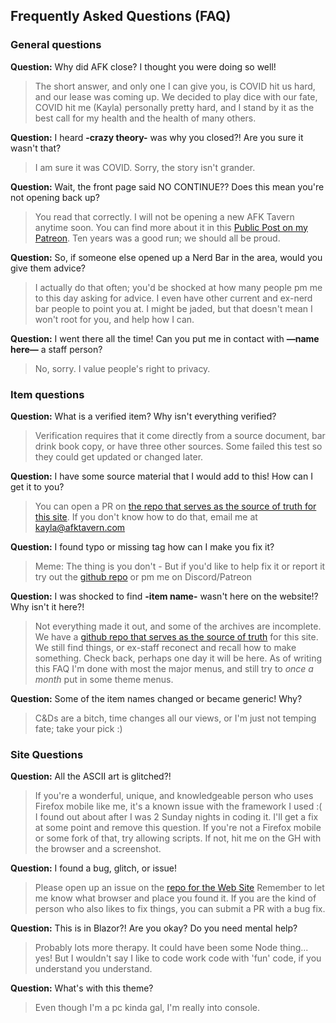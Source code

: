 ## Frequently Asked Questions (FAQ)

### General questions

**Question:** Why did AFK close? I thought you were doing so well!
> The short answer, and only one I can give you, is COVID hit us hard, and our lease was coming up. We decided to play dice with our fate, COVID hit me (Kayla) personally pretty hard, and I stand by it as the best call for my health and the health of many others. 

**Question:** I heard **-crazy theory-** was why you closed?! Are you sure it wasn't that?
> I am sure it was COVID. Sorry, the story isn't grander.

**Question:** Wait, the front page said NO CONTINUE?? Does this mean you're not opening back up?
> You read that correctly. I will not be opening a new AFK Tavern anytime soon. You can find more about it in this [Public Post on my Patreon](https://www.patreon.com/posts/76658331). Ten years was a good run; we should all be proud.

**Question:** So, if someone else opened up a Nerd Bar in the area, would you give them advice?
> I actually do that often; you'd be shocked at how many people pm me to this day asking for advice. I even have other current and ex-nerd bar people to point you at. I might be jaded, but that doesn't mean I won't root for you, and help how I can.

**Question:** I went there all the time! Can you put me in contact with **—name here—** a staff person?
> No, sorry. I value people's right to privacy.

### Item questions

**Question:** What is a verified item? Why isn't everything verified?
> Verification requires that it come directly from a source document, bar drink book copy, or have three other sources. Some failed this test so they could get updated or changed later.

**Question:** I have some source material that I would add to this! How can I get it to you?
> You can open a PR on [the repo that serves as the source of truth for this site](https://github.com/Nechja/drinkbooksource/). If you don't know how to do that, email me at kayla@afktavern.com

**Question:** I found typo or missing tag how can I make you fix it?
> Meme: The thing is you don't - But if you'd like to help fix it or report it try out the [github repo](https://github.com/Nechja/drinkbooksource/) or pm me on Discord/Patreon

**Question:** I was shocked to find **-item name-** wasn't here on the website!? Why isn't it here?!
> Not everything made it out, and some of the archives are incomplete. We have a [github repo that serves as the source of truth](https://github.com/Nechja/drinkbooksource/) for this site. We still find things, or ex-staff reconect and recall how to make something. Check back, perhaps one day it will be here. As of writing this FAQ I'm done with most the major menus, and still try to _once a month_ put in some theme menus.

**Question:** Some of the item names changed or became generic! Why?
> C&Ds are a bitch, time changes all our views, or I'm just not temping fate; take your pick :)

### Site Questions

**Question:** All the ASCII art is glitched?!
> If you're a wonderful, unique, and knowledgeable person who uses Firefox mobile like me, it's a known issue with the framework I used :( I found out about after I was 2 Sunday nights in coding it. I'll get a fix at some point and remove this question. If you're not a Firefox mobile or some fork of that, try allowing scripts. If not, hit me on the GH with the browser and a screenshot.

**Question:** I found a bug, glitch, or issue!
> Please open up an issue on the [repo for the Web Site](https://github.com/Nechja/drinkbooksource/) Remember to let me know what browser and place you found it. If you are the kind of person who also likes to fix things, you can submit a PR with a bug fix. 

**Question:** This is in Blazor?! Are you okay? Do you need mental help?
> Probably lots more therapy. It could have been some Node thing... yes! But I wouldn't say I like to code work code with 'fun' code, if you understand you understand.

**Question:** What's with this theme?
> Even though I'm a pc kinda gal, I'm really into console.
